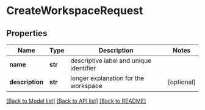 # CreateWorkspaceRequest

## Properties
Name | Type | Description | Notes
------------ | ------------- | ------------- | -------------
**name** | **str** | descriptive label and unique identifier | 
**description** | **str** | longer explanation for the workspace | [optional] 

[[Back to Model list]](../README.md#documentation-for-models) [[Back to API list]](../README.md#documentation-for-api-endpoints) [[Back to README]](../README.md)


